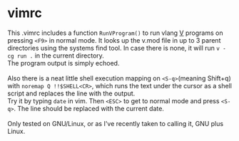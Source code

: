 # vimrc
This .vimrc includes a function `RunVProgram()` to run vlang [V](https://vlang.io/) programs on pressing `<F9>` in normal mode.
It looks up the v.mod file in up to 3 parent directories using the systems find tool.
In case there is none, it will run `v -cg run .` in the current directory.<br>
The program output is simply echoed.<br>
<br>
Also there is a neat little shell execution mapping on `<S-q>`(meaning Shift+q) with `noremap Q !!$SHELL<CR>`, which runs the text under the cursor
as a shell script and replaces the line with the output.<br>
Try it by typing `date` in vim. Then `<ESC>` to get to normal mode and press `<S-q>`. The line should be replaced with the current date.<br>
<br>
Only tested on GNU/Linux, or as I've recently taken to calling it, GNU plus Linux.
